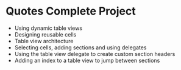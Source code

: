 # Quotes Complete Project 
  * Using dynamic table views
  * Designing reusable cells
  * Table view architecture
  * Selecting cells, adding sections and using delegates
  * Using the table view delegate to create custom section headers
  * Adding an index to a table view to jump between sections
 
